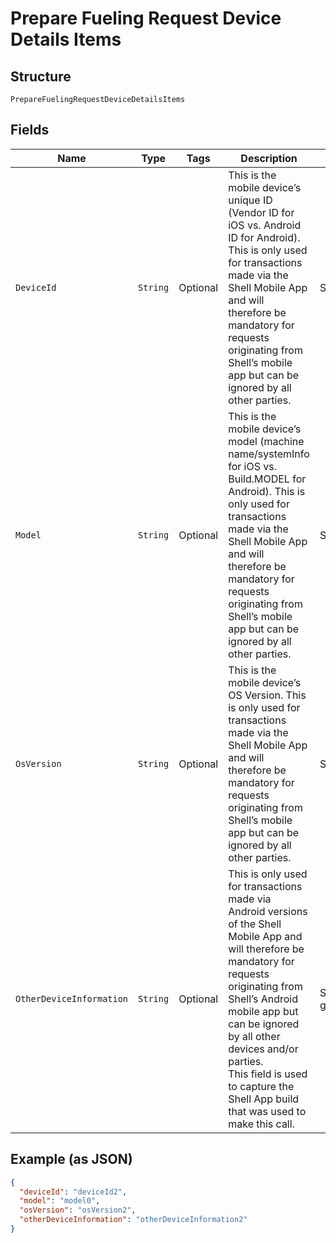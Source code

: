 
# Prepare Fueling Request Device Details Items

## Structure

`PrepareFuelingRequestDeviceDetailsItems`

## Fields

| Name | Type | Tags | Description | Getter | Setter |
|  --- | --- | --- | --- | --- | --- |
| `DeviceId` | `String` | Optional | This is the mobile device’s unique ID (Vendor ID for iOS vs. Android ID for Android). This is only used for transactions made via the Shell Mobile App and will therefore be mandatory for requests originating from Shell’s mobile app but can be ignored by all other parties. | String getDeviceId() | setDeviceId(String deviceId) |
| `Model` | `String` | Optional | This is the mobile device’s model (machine name/systemInfo for iOS vs. Build.MODEL for Android).  This is only used for transactions made via the Shell Mobile App and will therefore be mandatory for requests originating from Shell’s mobile app but can be ignored by all other parties. | String getModel() | setModel(String model) |
| `OsVersion` | `String` | Optional | This is the mobile device’s OS Version. This is only used for transactions made via the Shell Mobile App and will therefore be mandatory for requests originating from Shell’s mobile app but can be ignored by all other parties. | String getOsVersion() | setOsVersion(String osVersion) |
| `OtherDeviceInformation` | `String` | Optional | This is only used for transactions made via Android versions of the Shell Mobile App and will therefore be mandatory for requests originating from Shell’s Android mobile app but can be ignored by all other devices and/or parties.<br>This field is used to capture the Shell App build that was used to make this call. | String getOtherDeviceInformation() | setOtherDeviceInformation(String otherDeviceInformation) |

## Example (as JSON)

```json
{
  "deviceId": "deviceId2",
  "model": "model0",
  "osVersion": "osVersion2",
  "otherDeviceInformation": "otherDeviceInformation2"
}
```

